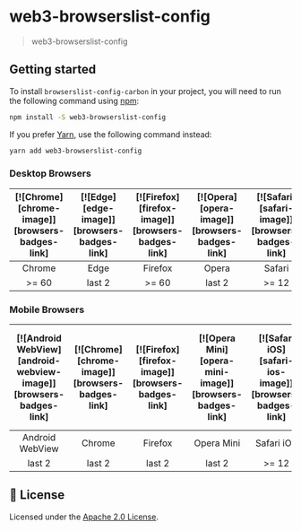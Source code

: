 # web3-browserslist-config

> web3-browserslist-config

## Getting started

To install `browserslist-config-carbon` in your project, you will need to run
the following command using [npm](https://www.npmjs.com/):

```bash
npm install -S web3-browserslist-config
```

If you prefer [Yarn](https://yarnpkg.com/en/), use the following command
instead:

```bash
yarn add web3-browserslist-config
```

### Desktop Browsers

| [![Chrome][chrome-image]][browsers-badges-link] | [![Edge][edge-image]][browsers-badges-link] | [![Firefox][firefox-image]][browsers-badges-link] | [![Opera][opera-image]][browsers-badges-link] | [![Safari][safari-image]][browsers-badges-link] |
| :---------------------------------------------: | :-----------------------------------------: | :-----------------------------------------------: | :-------------------------------------------: | :---------------------------------------------: |
|                     Chrome                      |                    Edge                     |                      Firefox                      |                     Opera                     |                     Safari                      |
|                      >= 60                      |                   last 2                    |                       >= 60                       |                    last 2                     |                      >= 12                      |

### Mobile Browsers

| [![Android WebView][android-webview-image]][browsers-badges-link] | [![Chrome][chrome-image]][browsers-badges-link] | [![Firefox][firefox-image]][browsers-badges-link] | [![Opera Mini][opera-mini-image]][browsers-badges-link] | [![Safari iOS][safari-ios-image]][browsers-badges-link] | [![Samsung Internet][samsung-internet-image]][browsers-badges-link] | [![UC][uc-image]][browsers-badges-link] |
| :---------------------------------------------------------------: | :---------------------------------------------: | :-----------------------------------------------: | :-----------------------------------------------------: | :-----------------------------------------------------: | :-----------------------------------------------------------------: | :-------------------------------------: |
|                          Android WebView                          |                     Chrome                      |                      Firefox                      |                       Opera Mini                        |                       Safari iOS                        |                          Samsung Internet                           |                   UC                    |
|                              last 2                               |                     last 2                      |                      last 2                       |                         last 2                          |                          >= 12                          |                               last 2                                |                 last 2                  |

## 📝 License

Licensed under the [Apache 2.0 License](/LICENSE).
